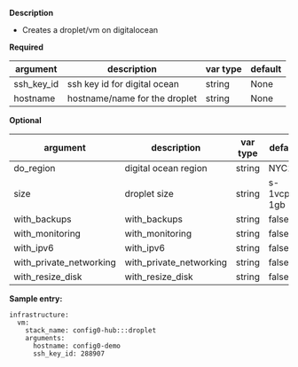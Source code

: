 **Description**

  - Creates a droplet/vm on digitalocean

**Required**

| argument      | description                            | var type | default      |
| ------------- | -------------------------------------- | -------- | ------------ |
| ssh_key_id   | ssh key id for digital ocean            | string   | None         |
| hostname   | hostname/name for the droplet             | string   | None         |

**Optional**

| argument           | description                            | var type |  default      |
| ------------- | -------------------------------------- | -------- | ------------ |
| do_region   | digital ocean region             | string   | NYC1         |
| size   | droplet size             | string   | s-1vcpu-1gb         |
| with_backups   | with_backups        | string   | false         |
| with_monitoring   | with_monitoring        | string   | false         |
| with_ipv6   | with_ipv6        | string   | false         |
| with_private_networking   | with_private_networking        | string   | false         |
| with_resize_disk   | with_resize_disk        | string   | false         |

**Sample entry:**
```
infrastructure:
  vm:
    stack_name: config0-hub:::droplet
    arguments:
      hostname: config0-demo
      ssh_key_id: 288907
